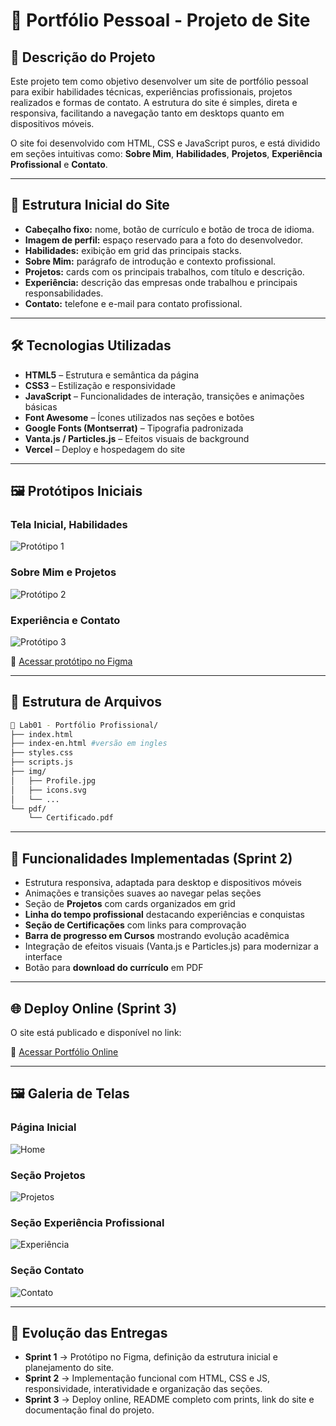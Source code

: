 # 💼 Portfólio Pessoal - Projeto de Site

## 📌 Descrição do Projeto

Este projeto tem como objetivo desenvolver um site de portfólio pessoal para exibir habilidades técnicas, experiências profissionais, projetos realizados e formas de contato. A estrutura do site é simples, direta e responsiva, facilitando a navegação tanto em desktops quanto em dispositivos móveis.

O site foi desenvolvido com HTML, CSS e JavaScript puros, e está dividido em seções intuitivas como: **Sobre Mim**, **Habilidades**, **Projetos**, **Experiência Profissional** e **Contato**.

---

## 🧱 Estrutura Inicial do Site

- **Cabeçalho fixo:** nome, botão de currículo e botão de troca de idioma.
- **Imagem de perfil:** espaço reservado para a foto do desenvolvedor.
- **Habilidades:** exibição em grid das principais stacks.
- **Sobre Mim:** parágrafo de introdução e contexto profissional.
- **Projetos:** cards com os principais trabalhos, com título e descrição.
- **Experiência:** descrição das empresas onde trabalhou e principais responsabilidades.
- **Contato:** telefone e e-mail para contato profissional.

---

## 🛠️ Tecnologias Utilizadas

- **HTML5** – Estrutura e semântica da página  
- **CSS3** – Estilização e responsividade  
- **JavaScript** – Funcionalidades de interação, transições e animações básicas  
- **Font Awesome** – Ícones utilizados nas seções e botões  
- **Google Fonts (Montserrat)** – Tipografia padronizada  
- **Vanta.js / Particles.js** – Efeitos visuais de background  
- **Vercel** – Deploy e hospedagem do site  

---

## 🖼️ Protótipos Iniciais

### Tela Inicial, Habilidades

![Protótipo 1](img/prototipo_1.png)

### Sobre Mim e Projetos

![Protótipo 2](img/prototipo_2.png)

### Experiência e Contato

![Protótipo 3](img/prototipo_3.png)

🔗 [Acessar protótipo no Figma](https://www.figma.com/design/vqXQkjnAAOXrcRvKzXbBmc/Sem-t%C3%ADtulo?node-id=0-1&t=hmTPWhLoyBoFXJkz-1)

---

## 📁 Estrutura de Arquivos

```bash
📁 Lab01 - Portfólio Profissional/
├── index.html
├── index-en.html #versão em ingles 
├── styles.css
├── scripts.js
├── img/
│   ├── Profile.jpg
│   ├── icons.svg
│   └── ...
└── pdf/
    └── Certificado.pdf
```

---

## 🚀 Funcionalidades Implementadas (Sprint 2)

- Estrutura responsiva, adaptada para desktop e dispositivos móveis  
- Animações e transições suaves ao navegar pelas seções  
- Seção de **Projetos** com cards organizados em grid  
- **Linha do tempo profissional** destacando experiências e conquistas  
- **Seção de Certificações** com links para comprovação  
- **Barra de progresso em Cursos** mostrando evolução acadêmica  
- Integração de efeitos visuais (Vanta.js e Particles.js) para modernizar a interface  
- Botão para **download do currículo** em PDF  

---

## 🌐 Deploy Online (Sprint 3)

O site está publicado e disponível no link:

🔗 [Acessar Portfólio Online](https://curriculo-davi-mendes.vercel.app)

---

## 🖼️ Galeria de Telas

### Página Inicial
![Home](img/screenshot_home.png)

### Seção Projetos
![Projetos](img/screenshot_projetos.png)

### Seção Experiência Profissional
![Experiência](img/screenshot_experiencia.png)

### Seção Contato
![Contato](img/screenshot_contato.png)

---

## 📌 Evolução das Entregas

- **Sprint 1** → Protótipo no Figma, definição da estrutura inicial e planejamento do site.  
- **Sprint 2** → Implementação funcional com HTML, CSS e JS, responsividade, interatividade e organização das seções.  
- **Sprint 3** → Deploy online, README completo com prints, link do site e documentação final do projeto.
